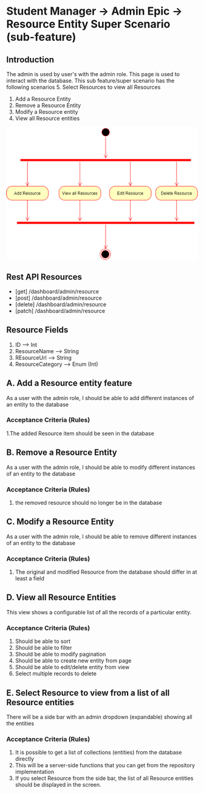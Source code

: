 # Student Manager -> Admin Epic -> Resource Entity Super Scenario (sub-feature)
## Introduction

The admin is used by user's with the admin role. This page is used to interact with the database.  This sub feature/super scenario has the following scenarios
5. Select Resources to view all Resources
1. Add a Resource Entity
2. Remove a Resource Entity
1. Modify a Resource entity
1. View all Resource entities

![Admin Resource Activity](admin_resource_activity.png)

## Rest API Resources
- [get] /dashboard/admin/resource
- [post] /dashboard/admin/resource
- [delete] /dashboard/admin/resource
- [patch] /dashboard/admin/resource

## Resource Fields
1. ID  --> Int
2. ResourceName --> String
3. REsourceUrl --> String
4. ResourceCategory --> Enum (Int)

## A. Add a Resource entity feature 

As a user with the admin role, I should be able to add different instances of an entity to the database

### Acceptance Criteria (Rules)

1.The added Resource item should be seen in the database

## B. Remove a Resource Entity

As a user with the admin role, I should be able to modify different instances of an entity to the database

### Acceptance Criteria (Rules)

1. the removed resource should no longer be in the database

## C. Modify a Resource Entity
As a user with the admin role, I should be able to remove different instances of an entity to the database

### Acceptance Criteria (Rules)

1. The original and modified Resource from the database should differ in at least a field

## D. View all Resource Entities

This view shows a configurable list of all the records of a particular entity.

### Acceptance Criteria (Rules)

1. Should be able to sort
1. Should be able to filter
1. Should be able to modify pagination
1. Should be able to create new entity from page
1. Should be able to edit/delete entity from view
1. Select multiple records to delete


## E. Select Resource to view from a list of all Resource entities

There will be a side bar with an admin dropdown (expandable) showing all the entities 


### Acceptance Criteria (Rules)

1. It is possible to get a list of collections (entities) from the database directly
1. This will be a server-side functions that you can get from the repository implementation
1. If you select Resource from the side bar, the list of all Resource entities should be displayed in the screen.
